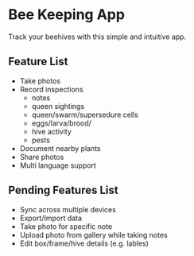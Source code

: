 # Bee Keeping App

Track your beehives with this simple and intuitive app.

## Feature List
- Take photos
- Record inspections 
    - notes
    - queen sightings
    - queen/swarm/supersedure cells
    - eggs/larva/brood/
    - hive activity
    - pests
- Document nearby plants
- Share photos
- Multi language support

## Pending Features List
- Sync across multiple devices
- Export/Import data
- Take photo for specific note
- Upload photo from gallery while taking notes
- Edit box/frame/hive details (e.g. lables)